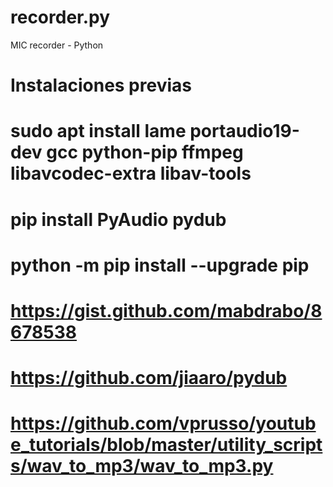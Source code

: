 # recorder.py
MIC recorder - Python

# Instalaciones previas
# sudo apt install lame portaudio19-dev gcc python-pip ffmpeg libavcodec-extra libav-tools
# pip install PyAudio pydub
# python -m pip install --upgrade pip
# https://gist.github.com/mabdrabo/8678538
# https://github.com/jiaaro/pydub
# https://github.com/vprusso/youtube_tutorials/blob/master/utility_scripts/wav_to_mp3/wav_to_mp3.py
